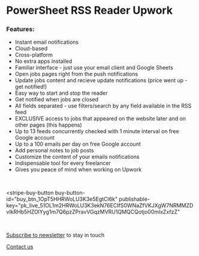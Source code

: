 # PowerSheet RSS Reader Upwork

### Features:

* Instant email notifications
* Cloud-based
* Cross-platform
* No extra apps installed
* Familiar interface - just use your email client and Google Sheets
* Open jobs pages right from the push notifications
* Update jobs content and recieve update notifications (price went up - get notified!)
* Easy way to start and stop the reader
* Get notified when jobs are closed
* All fields separated - use filters/search by any field available in the RSS feed
* EXCLUSIVE access to jobs that appeared on the website later and on other pages (this happens)
* Up to 13 feeds concurrently checked with 1 minute interval on free Google account
* Up to a 100 emails per day on free Google account
* Add personal notes to job posts
* Customize the content of your emails notifications
* Indispensable tool for every freelancer
* Gives you peace of mind when working on Upwork


<br />
<script async
  src="https://js.stripe.com/v3/buy-button.js">
</script>

<stripe-buy-button
  buy-button-id="buy_btn_1OpT5HHRWoLU3K3e5EgtCl6k"
  publishable-key="pk_live_51OL1m2HRWoLU3K3ekN76ECIfS0WNaZfVKJXgW7NRMMZDvIkRHb5HZOlYyg1m7Q6pzZPravVGqzMVRU1QMQCQotjo00mlxZxfzZ"
>
</stripe-buy-button>
<br />



[Subscribe to newsletter](https://docs.google.com/forms/d/e/1FAIpQLScpRhK8vhKuAUBLmjoeZ8768dXokRD1uhjTe9xjINVBPk7ewA/viewform?usp=sf_link) to stay in touch

[Contact us](https://docs.google.com/forms/d/e/1FAIpQLSfXaCPD_zB4Cvvqs8wF2EISJhNE4-jk0bzz6PJkqeumzbh1gQ/viewform?usp=sf_link)
